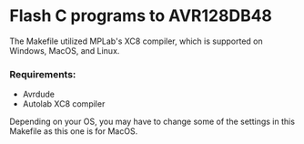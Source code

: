 # Flash C programs to AVR128DB48

The Makefile utilized MPLab's XC8 compiler, which is supported on Windows, MacOS, and Linux.

### Requirements:
 - Avrdude
 - Autolab XC8 compiler

Depending on your OS, you may have to change some of the settings in this Makefile as this one is for MacOS. 
